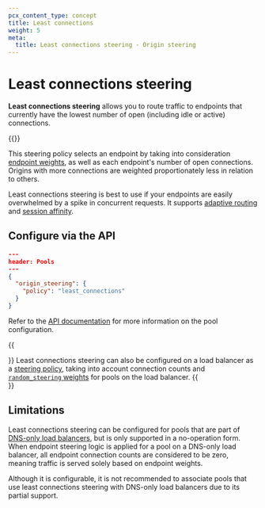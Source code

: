 ```yaml
---
pcx_content_type: concept
title: Least connections
weight: 5
meta:
  title: Least connections steering - Origin steering
---
```


# Least connections steering

**Least connections steering** allows you to route traffic to endpoints that currently have the lowest number of open (including idle or active) connections.

{{<render file="_lcs-http2-callout.md">}}

This steering policy selects an endpoint by taking into consideration [endpoint weights](/load-balancing/understand-basics/traffic-steering/origin-level-steering/#weights), as well as each endpoint's number of open connections. Origins with more connections are weighted proportionately less in relation to others.

Least connections steering is best to use if your endpoints are easily overwhelmed by a spike in concurrent requests. It supports [adaptive routing](/load-balancing/understand-basics/adaptive-routing/) and [session affinity](/load-balancing/understand-basics/session-affinity/).

## Configure via the API

```json
---
header: Pools
---
{
  "origin_steering": {
    "policy": "least_connections"
  }
}
```

Refer to the [API documentation](/api/operations/load-balancer-pools-update-pool) for more information on the pool configuration.

{{<Aside type="note">}}
Least connections steering can also be configured on a load balancer as a [steering policy](/load-balancing/understand-basics/traffic-steering/steering-policies/least-connections/), taking into account connection counts and [`random_steering` weights](/load-balancing/understand-basics/traffic-steering/steering-policies/standard-options/#random-steering) for pools on the load balancer.
{{</Aside>}}

## Limitations

Least connections steering can be configured for pools that are part of [DNS-only load balancers](/load-balancing/understand-basics/proxy-modes/#dns-only-load-balancing), but is only supported in a no-operation form. When endpoint steering logic is applied for a pool on a DNS-only load balancer, all endpoint connection counts are considered to be zero, meaning traffic is served solely based on endpoint weights.

Although it is configurable, it is not recommended to associate pools that use least connections steering with DNS-only load balancers due to its partial support.
